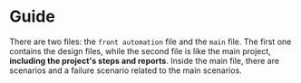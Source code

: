 # Guide
There are two files: the `front automation` file and the `main` file. The first one contains the design files, while the second file is like the main project, **including the project's steps and reports**. Inside the main file, there are scenarios and a failure scenario related to the main scenarios.
